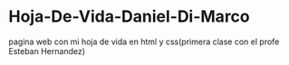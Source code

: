 # Hoja-De-Vida-Daniel-Di-Marco
pagina web con mi hoja de vida en html y css(primera clase con el profe Esteban Hernandez)
